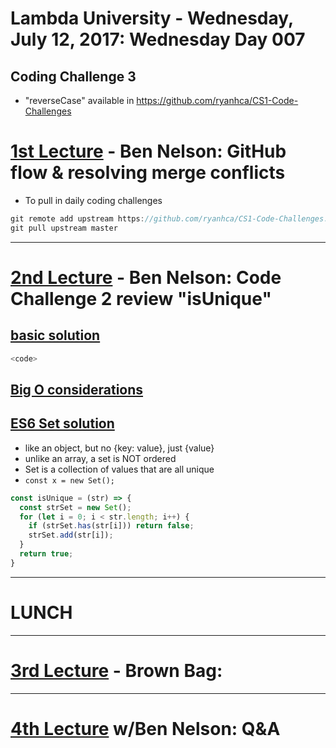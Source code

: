 # Lambda University - Wednesday, July 12, 2017: Wednesday Day 007
## Coding Challenge 3
- "reverseCase" available in https://github.com/ryanhca/CS1-Code-Challenges

# [1st Lecture](https://youtu.be/fHP0KMst_90) - Ben Nelson: GitHub flow & resolving merge conflicts
- To pull in daily coding challenges

```js
git remote add upstream https://github.com/ryanhca/CS1-Code-Challenges.git
git pull upstream master
```

***

# [2nd Lecture](https://youtu.be/SXvxbIEgOkw) - Ben Nelson: Code Challenge 2 review "isUnique"
## [basic solution](https://youtu.be/SXvxbIEgOkw?t=???)

```js
<code>
```

## [Big O considerations](https://youtu.be/SXvxbIEgOkw?t=???)
## [ES6 Set solution](https://youtu.be/SXvxbIEgOkw?t=???)
  - like an object, but no {key: value}, just {value}
  - unlike an array, a set is NOT ordered
  - Set is a collection of values that are all unique
  - `const x = new Set();`

  ```js
  const isUnique = (str) => {
    const strSet = new Set();
    for (let i = 0; i < str.length; i++) {
      if (strSet.has(str[i])) return false;
      strSet.add(str[i]);
    }
    return true;
  }
  ```

***
# LUNCH
***

# [3rd Lecture](URL) - Brown Bag:

***

# [4th Lecture](URL) w/Ben Nelson: Q&A
